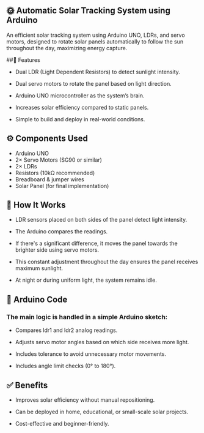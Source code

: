 ## 🌞 Automatic Solar Tracking System using Arduino
An efficient solar tracking system using Arduino UNO, LDRs, and servo motors, designed to rotate solar panels automatically to follow the sun throughout the day, maximizing energy capture.

##🚀 Features

- Dual LDR (Light Dependent Resistors) to detect sunlight intensity.

- Dual servo motors to rotate the panel based on light direction.

- Arduino UNO microcontroller as the system’s brain.

- Increases solar efficiency compared to static panels.

- Simple to build and deploy in real-world conditions.

## ⚙️ Components Used
- Arduino UNO
- 2× Servo Motors (SG90 or similar)
- 2× LDRs
- Resistors (10kΩ recommended)
- Breadboard & jumper wires
- Solar Panel (for final implementation)

## 🧠 How It Works

- LDR sensors placed on both sides of the panel detect light intensity.

- The Arduino compares the readings.

- If there's a significant difference, it moves the panel towards the brighter side using servo motors.

- This constant adjustment throughout the day ensures the panel receives maximum sunlight.

- At night or during uniform light, the system remains idle.

## 🔧 Arduino Code

### The main logic is handled in a simple Arduino sketch:

- Compares ldr1 and ldr2 analog readings.

- Adjusts servo motor angles based on which side receives more light.

- Includes tolerance to avoid unnecessary motor movements.

- Includes angle limit checks (0° to 180°).

## ✅ Benefits

- Improves solar efficiency without manual repositioning.

- Can be deployed in home, educational, or small-scale solar projects.

- Cost-effective and beginner-friendly.
  
